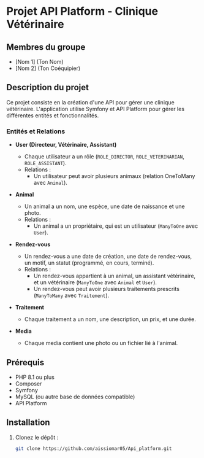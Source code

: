 # Projet API Platform - Clinique Vétérinaire

## Membres du groupe
- [Nom 1] (Ton Nom)
- [Nom 2] (Ton Coéquipier)

## Description du projet
Ce projet consiste en la création d'une API pour gérer une clinique vétérinaire. L'application utilise Symfony et API Platform pour gérer les différentes entités et fonctionnalités.

### Entités et Relations
- **User (Directeur, Vétérinaire, Assistant)**
  - Chaque utilisateur a un rôle (`ROLE_DIRECTOR`, `ROLE_VETERINARIAN`, `ROLE_ASSISTANT`).
  - Relations : 
    - Un utilisateur peut avoir plusieurs animaux (relation OneToMany avec `Animal`).

- **Animal**
  - Un animal a un nom, une espèce, une date de naissance et une photo.
  - Relations :
    - Un animal a un propriétaire, qui est un utilisateur (`ManyToOne` avec `User`).

- **Rendez-vous**
  - Un rendez-vous a une date de création, une date de rendez-vous, un motif, un statut (programmé, en cours, terminé).
  - Relations :
    - Un rendez-vous appartient à un animal, un assistant vétérinaire, et un vétérinaire (`ManyToOne` avec `Animal` et `User`).
    - Un rendez-vous peut avoir plusieurs traitements prescrits (`ManyToMany` avec `Traitement`).

- **Traitement**
  - Chaque traitement a un nom, une description, un prix, et une durée.
  
- **Media**
  - Chaque media contient une photo ou un fichier lié à l'animal.

## Prérequis
- PHP 8.1 ou plus
- Composer
- Symfony
- MySQL (ou autre base de données compatible)
- API Platform

## Installation

1. Clonez le dépôt :
   ```bash
   git clone https://github.com/aissiomar05/Api_platform.git
